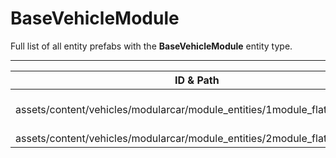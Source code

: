 # BaseVehicleModule
Full list of all <Badge type="warning" text="2"/> entity prefabs with the **BaseVehicleModule** entity type.

---
| ID & Path |
| --- |
| <a href="#489918843"><Badge id="489918843" type="tip" text="#"/></a> <Badge type="tip" text="489918843"/> <br> assets/content/vehicles/modularcar/module_entities/1module_flatbed.prefab |
| <a href="#2028363846"><Badge id="2028363846" type="tip" text="#"/></a> <Badge type="tip" text="2028363846"/> <br> assets/content/vehicles/modularcar/module_entities/2module_flatbed.prefab |
